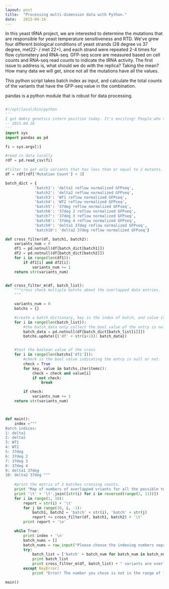 ```yaml
---
layout: post
title:  "Processing multi-dimension data with Python."
date:   2015-04-16
---
```


In this yeast tRNA project, we are interested to determine the mutations that are responsible for yeast temperature sensitiveness and RTD. We've grew four different biological conditions of yeast strands (28 degree vs 37 degree, met22- / met 22+), and each strand were repeated 2-4 times for flow cytometery and RNA-seq. GFP-seq score are measured based on cell counts and RNA-seq read counts to indicate the tRNA activity. The first issue to address is, what should we do with the replica? Taking the mean? How many data we will get, since not all the mutations have all the values. 

This python script takes batch index as input, and calculate the total counts of the variants that have the GFP-seq value in the combination.

pandas is a python module that is robust for data processing.  

```python

#!/opt/local/bin/python
'''
I got Ambry genetics intern position today. It's exciting! People who talked to me are really nice, a little bit embarrassed that failed to answer such simple question..
-- 2015.04.16
'''
import sys
import pandas as pd

fi = sys.argv[1]

#read in data locally
rdf = pd.read_csv(fi)

#filter to get only variants that has less than or equal to 2 mutants.
df = rdf[rdf['Mutation Count'] < 3]

batch_dict = {
             'batch1': 'delta1 reflow normalized GFPseq', 
             'batch2': 'delta2 reflow normalized GFPseq', 
             'batch3': 'WT1 reflow normalized GFPseq', 
             'batch4': 'WT2 reflow normalized GFPseq', 
             'batch5': '37deg reflow normalized GFPseq', 
             'batch6': '37deg 2 reflow normalized GFPseq', 
             'batch7': '37deg 3 reflow normalized GFPseq', 
             'batch8': '37deg 4 reflow normalized GFPseq', 
             'batch9': 'delta1 37deg reflow normalized GFPseq', 
             'batch10': 'delta2 37deg reflow normalized GFPseq'}

def cross_filter(df, batch1, batch2):
    variants_num = 0
    df1 = pd.notnull(df[batch_dict[batch1]])
    df2 = pd.notnull(df[batch_dict[batch2]])
    for i in range(len(df1)):
        if df1[i] and df2[i]:
            variants_num += 1
    return str(variants_num)


def cross_filter_m(df, batch_list):
    """cross check multiple batchs about the overlapped data entries.
    """

    variants_num = 0
    batchs = {}

    #create a batch dictionary, key is the index of batch, and value is the batch's name.
    for i in range(len(batch_list)):
        #the batch_data only collect the bool value of the entry is null or not.
        batch_data = pd.notnull(df[batch_dict[batch_list[i]]])
        batchs.update({('df' + str(i+1)): batch_data})


    #test the boolean value of the cross 
    for i in range(len(batchs['df1'])):
        #check is the bool value indicating the entry is null or not.
        check = True
        for key, value in batchs.iteritems():
            check = check and value[i]
            if not check:
                break

        if check:
            variants_num += 1
    return str(variants_num)



def main():
    index ="""
Batch indices:
1: delta1 
2: delta2 
3: WT1 
4: WT2 
5: 37deg 
6: 37deg 2 
7: 37deg 3 
8: 37deg 4 
9: delta1 37deg 
10: delta2 37deg """
    
    #print the matrix of 2 batches crossing counts.
    print "Map of numbers of overlapped vriants for all the possible two crossing batches\n"
    print '\t' + '\t'.join([str(i) for i in reversed(range(2, 11))])
    for i in range(1, 10):
        report = str(i) + '\t'
        for j in range(10, i, -1):
            batch1, batch2 = 'batch' + str(i), 'batch' + str(j)
            report += cross_filter(df, batch1, batch2) + '\t'
        print report + '\n'    

    while True:
        print index + '\n'
        batch_nums = []
        batch_nums = raw_input("Please choose the indexing numbers separated with space. ctrl + z to quit.\n").split()
        try:
            batch_list = ['batch' + batch_num for batch_num in batch_nums]
            print batch_list
            print cross_filter_m(df, batch_list) + " variants are overlapped. \n"
        except KeyError:
            print "Error! The number you chose is not in the range of 1-10. Please try again.\n...\n...\n"

main()

```